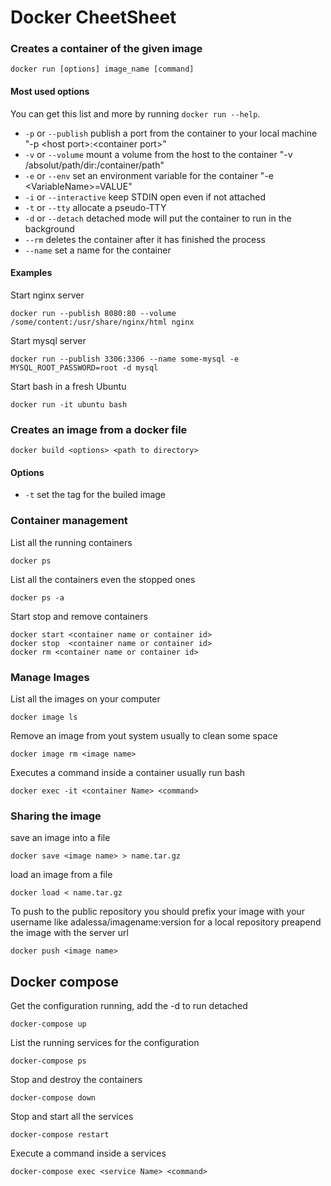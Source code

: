 # Docker CheetSheet

### Creates a container of the given image
```
docker run [options] image_name [command]
```
#### Most used options
You can get this list and more by running `docker run --help`.

- `-p` or `--publish` publish a port from the container to your local machine "-p \<host port\>:\<container port\>"
- `-v` or `--volume` mount a volume from the host to the container "-v /absolut/path/dir:/container/path"
- `-e` or `--env` set an environment variable for the container "-e \<VariableName\>=VALUE"
- `-i` or `--interactive` keep STDIN open even if not attached
- `-t` or `--tty` allocate a pseudo-TTY
- `-d` or `--detach` detached mode will put the container to run in the background
- `--rm` deletes the container after it has finished the process
- `--name` set a name for the container

#### Examples

Start nginx server
```
docker run --publish 8080:80 --volume /some/content:/usr/share/nginx/html nginx
```

Start mysql server
```
docker run --publish 3306:3306 --name some-mysql -e MYSQL_ROOT_PASSWORD=root -d mysql
```

Start bash in a fresh Ubuntu
```
docker run -it ubuntu bash
```

### Creates an image from a docker file

```
docker build <options> <path to directory>
```

#### Options

- `-t` set the tag for the builed image

### Container management

List all the running containers

```
docker ps
```

List all the containers even the stopped ones

```
docker ps -a
```

Start stop and remove containers

```
docker start <container name or container id>
docker stop  <container name or container id>
docker rm <container name or container id>
```


### Manage Images

List all the images on your computer

```
docker image ls
```

Remove an image from yout system usually to clean some space

```
docker image rm <image name>
```

Executes a command inside a container usually run bash

```
docker exec -it <container Name> <command>
```


### Sharing the image

save an image into a file

```
docker save <image name> > name.tar.gz
```

load an image from a file

```
docker load < name.tar.gz
```

To push to the public repository you should prefix your image with your username like adalessa/imagename:version
for a local repository preapend the image with the server url

```
docker push <image name>
```

## Docker compose

Get the configuration running, add the -d to run detached

```
docker-compose up
```

List the running services for the configuration

```
docker-compose ps
```

Stop and destroy the containers

```
docker-compose down
```

Stop and start all the services

```
docker-compose restart
```

Execute a command inside a services
```
docker-compose exec <service Name> <command>
```
